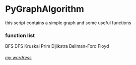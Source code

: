 # PyGraphAlgorithm

this script contains a simple graph and some useful functions

### function list
BFS
DFS
Kruskal
Prim
Dijikstra
Bellman-Ford
Floyd

###### [my wordress](http://imagemlt.icebluecraft.online)

